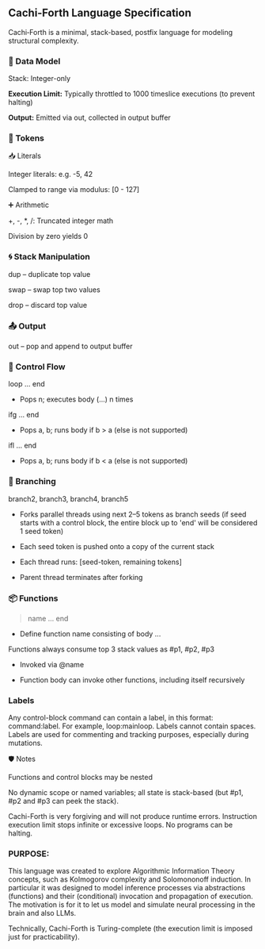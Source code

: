 ## Cachi‑Forth Language Specification

Cachi‑Forth is a minimal, stack-based, postfix language for modeling structural complexity. 

### 🔢 Data Model

Stack: Integer-only

**Execution Limit:** Typically throttled to 1000 timeslice executions (to prevent halting)

**Output:** Emitted via out, collected in output buffer

### 🧱 Tokens

📥 Literals

Integer literals: e.g. -5, 42

Clamped to range via modulus: [0 - 127]

➕ Arithmetic

+, -, *, /: Truncated integer math

Division by zero yields 0

### 🌀 Stack Manipulation

dup – duplicate top value

swap – swap top two values

drop – discard top value

### 📤 Output

out – pop and append to output buffer

### 🔁 Control Flow

loop ... end

* Pops n; executes body (...) n times

ifg ... end

* Pops a, b; runs body if b > a (else is not supported)

ifl ... end

* Pops a, b; runs body if b < a (else is not supported)

### 🌿 Branching
branch2, branch3, branch4, branch5
* Forks parallel threads using next 2–5 tokens as branch seeds (if seed starts with a control block, the entire block up to 'end' will be considered 1 seed token)

* Each seed token is pushed onto a copy of the current stack

* Each thread runs: [seed-token, remaining tokens]

* Parent thread terminates after forking

### 📦 Functions

>name ... end

* Define function name consisting of body ...

Functions always consume top 3 stack values as #p1, #p2, #p3

* Invoked via @name

* Function body can invoke other functions, including itself recursively

### Labels

Any control-block command can contain a label, in this format: command:label. For example, loop:mainloop.
Labels cannot contain spaces. Labels are used for commenting and tracking purposes, especially during mutations.

🛡️ Notes

Functions and control blocks may be nested

No dynamic scope or named variables; all state is stack-based (but #p1, #p2 and #p3 can peek the stack).

Cachi-Forth is very forgiving and will not produce runtime errors. Instruction execution limit stops infinite or excessive loops. No programs can be halting.

### PURPOSE:

This language was created to explore Algorithmic Information Theory concepts, such as Kolmogorov complexity and Solomononoff induction.
In particular it was designed to model inference processes via abstractions (functions) and their (conditional) invocation and propagation
of execution. The motivation is for it to let us model and simulate neural processing in the brain and also LLMs.

Technically, Cachi-Forth is Turing-complete (the execution limit is imposed just for practicability).

